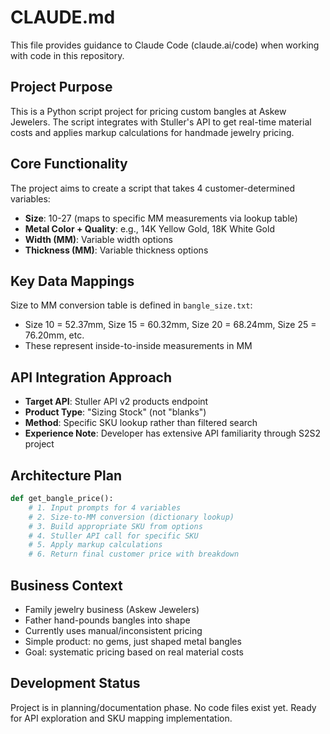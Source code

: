 # CLAUDE.md

This file provides guidance to Claude Code (claude.ai/code) when working with code in this repository.

## Project Purpose
This is a Python script project for pricing custom bangles at Askew Jewelers. The script integrates with Stuller's API to get real-time material costs and applies markup calculations for handmade jewelry pricing.

## Core Functionality
The project aims to create a script that takes 4 customer-determined variables:
- **Size**: 10-27 (maps to specific MM measurements via lookup table)
- **Metal Color + Quality**: e.g., 14K Yellow Gold, 18K White Gold
- **Width (MM)**: Variable width options
- **Thickness (MM)**: Variable thickness options

## Key Data Mappings
Size to MM conversion table is defined in `bangle_size.txt`:
- Size 10 = 52.37mm, Size 15 = 60.32mm, Size 20 = 68.24mm, Size 25 = 76.20mm, etc.
- These represent inside-to-inside measurements in MM

## API Integration Approach
- **Target API**: Stuller API v2 products endpoint
- **Product Type**: "Sizing Stock" (not "blanks")
- **Method**: Specific SKU lookup rather than filtered search
- **Experience Note**: Developer has extensive API familiarity through S2S2 project

## Architecture Plan
```python
def get_bangle_price():
    # 1. Input prompts for 4 variables
    # 2. Size-to-MM conversion (dictionary lookup)
    # 3. Build appropriate SKU from options
    # 4. Stuller API call for specific SKU
    # 5. Apply markup calculations
    # 6. Return final customer price with breakdown
```

## Business Context
- Family jewelry business (Askew Jewelers)
- Father hand-pounds bangles into shape
- Currently uses manual/inconsistent pricing
- Simple product: no gems, just shaped metal bangles
- Goal: systematic pricing based on real material costs

## Development Status
Project is in planning/documentation phase. No code files exist yet. Ready for API exploration and SKU mapping implementation.
